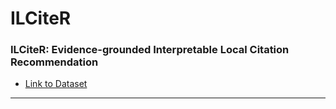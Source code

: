# ILCiteR

### ILCiteR: Evidence-grounded Interpretable Local Citation Recommendation

- [Link to Dataset](https://drive.google.com/drive/folders/1-XbFYr1IWuxtPymv3S-pLuYaLlHGEQtg?usp=sharing)

---
